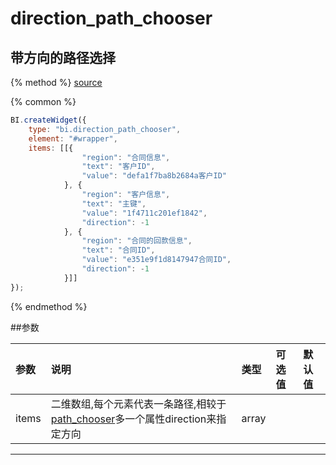 # direction_path_chooser

## 带方向的路径选择

{% method %}
[source](https://jsfiddle.net/fineui/04h6gsps/)

{% common %}
```javascript
BI.createWidget({
    type: "bi.direction_path_chooser",
    element: "#wrapper",
    items: [[{
                "region": "合同信息",
                "text": "客户ID",
                "value": "defa1f7ba8b2684a客户ID"
            }, {
                "region": "客户信息",
                "text": "主键",
                "value": "1f4711c201ef1842",
                "direction": -1
            }, {
                "region": "合同的回款信息",
                "text": "合同ID",
                "value": "e351e9f1d8147947合同ID",
                "direction": -1
            }]]
});
```

{% endmethod %}

##参数

| 参数    | 说明           | 类型  | 可选值 | 默认值
| :------ |:-------------  | :-----| :----|:----|
| items |二维数组,每个元素代表一条路径,相较于[path_chooser](path_chooser.md)多一个属性direction来指定方向  | array| |  |
--- ---